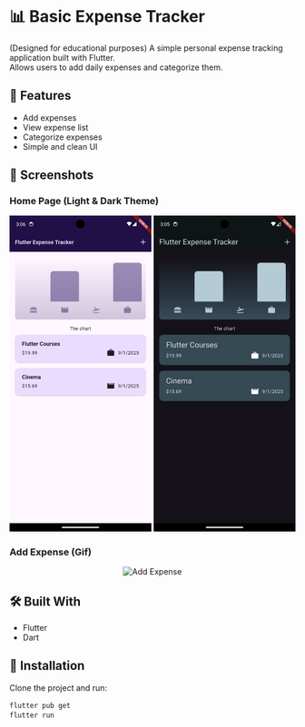 # 📊 Basic Expense Tracker

(Designed for educational purposes)
A simple personal expense tracking application built with Flutter.  
Allows users to add daily expenses and categorize them.

## 🚀 Features
- Add expenses
- View expense list
- Categorize expenses
- Simple and clean UI

## 📱 Screenshots

### Home Page (Light & Dark Theme)
<p align="center">
  <img src="lib/assets/LightTheme.png" alt="Light Theme" width="250"/>
  <img src="lib/assets/DarkTheme.png" alt="Dark Theme" width="250"/>
</p>

### Add Expense (Gif)
<p align="center">
  <img src="lib/assets/Hamburger.gif" alt="Add Expense" width="250"/>
</p>


## 🛠️ Built With
- Flutter
- Dart

## 🔧 Installation
Clone the project and run:
```bash
flutter pub get
flutter run


